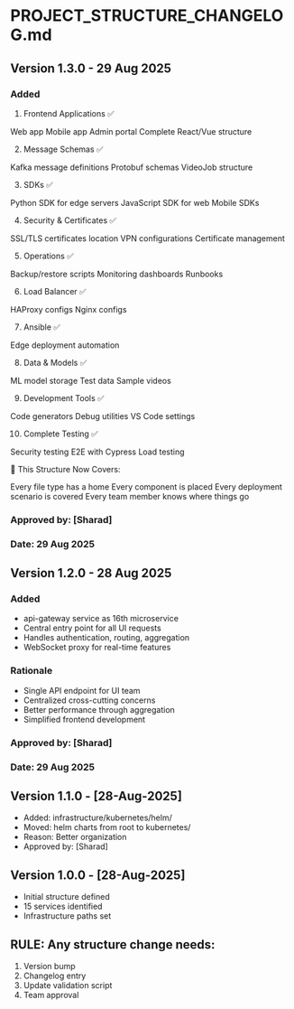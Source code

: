 # PROJECT_STRUCTURE_CHANGELOG.md

## Version 1.3.0 - 29 Aug 2025
### Added

1. Frontend Applications ✅

Web app
Mobile app
Admin portal
Complete React/Vue structure

2. Message Schemas ✅

Kafka message definitions
Protobuf schemas
VideoJob structure

3. SDKs ✅

Python SDK for edge servers
JavaScript SDK for web
Mobile SDKs

4. Security & Certificates ✅

SSL/TLS certificates location
VPN configurations
Certificate management

5. Operations ✅

Backup/restore scripts
Monitoring dashboards
Runbooks

6. Load Balancer ✅

HAProxy configs
Nginx configs

7. Ansible ✅

Edge deployment automation

8. Data & Models ✅

ML model storage
Test data
Sample videos

9. Development Tools ✅

Code generators
Debug utilities
VS Code settings

10. Complete Testing ✅

Security testing
E2E with Cypress
Load testing

🎯 This Structure Now Covers:

Every file type has a home
Every component is placed
Every deployment scenario is covered
Every team member knows where things go

### Approved by: [Sharad]
### Date: 29 Aug 2025

## Version 1.2.0 - 28 Aug 2025
### Added
- api-gateway service as 16th microservice
- Central entry point for all UI requests
- Handles authentication, routing, aggregation
- WebSocket proxy for real-time features

### Rationale
- Single API endpoint for UI team
- Centralized cross-cutting concerns
- Better performance through aggregation
- Simplified frontend development

### Approved by: [Sharad]
### Date: 29 Aug 2025

## Version 1.1.0 - [28-Aug-2025] 
- Added: infrastructure/kubernetes/helm/
- Moved: helm charts from root to kubernetes/
- Reason: Better organization
- Approved by: [Sharad]

  
## Version 1.0.0 - [28-Aug-2025]
- Initial structure defined
- 15 services identified
- Infrastructure paths set



## RULE: Any structure change needs:
1. Version bump
2. Changelog entry
3. Update validation script
4. Team approval

